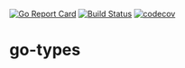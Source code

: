 [![Go Report Card](https://goreportcard.com/badge/github.com/mikekonan/go-types)](https://goreportcard.com/report/github.com/mikekonan/go-types) [![Build Status](https://travis-ci.com/mikekonan/go-types.svg?branch=main)](https://travis-ci.com/mikekonan/go-types) [![codecov](https://codecov.io/gh/mikekonan/go-types/branch/main/graph/badge.svg?token=83Q04OW4I1)](https://codecov.io/gh/mikekonan/go-types)
# go-types
